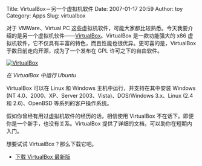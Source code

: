 Title: VirtualBox－另一个虚拟机软件
Date: 2007-01-17 20:59
Author: toy
Category: Apps
Slug: virtualbox

对于 VMWare、Virtual PC
这些虚拟机软件，可能大家都比较熟悉。今天我要介绍的是另一个虚拟机软件——[VirtualBox](http://www.virtualbox.org/)。VirtualBox
是一款功能强大的 x86
虚拟机软件，它不仅具有丰富的特色，而且性能也很优异。更可喜的是，VirtualBox
于数日前走向开源，成为了一个发布在 GPL 许可之下的自由软件。

[![VirtualBox](http://i.linuxtoy.org/i/2007/01/virtualbox_s.png)](http://i.linuxtoy.org/i/2007/01/virtualbox.png)

*在 VirtualBox 中运行 Ubuntu*

VirtualBox 可以在 Linux 和 Windows 主机中运行，并支持在其中安装 Windows
(NT 4.0、2000、XP、Server 2003、Vista)、DOS/Windows 3.x、Linux (2.4 和
2.6)、OpenBSD 等系列的客户操作系统。

假如你曾经有用过虚拟机软件的经历的话，相信使用 VirtualBox
不在话下。即便你是一个新手，也没有关系。VirtualBox
提供了详细的文档，可以助你在短期内入门。

想要试试 VirtualBox？那么下载它吧。

- [下载 VirtualBox 最新版](http://virtualbox.org/wiki/Downloads)
